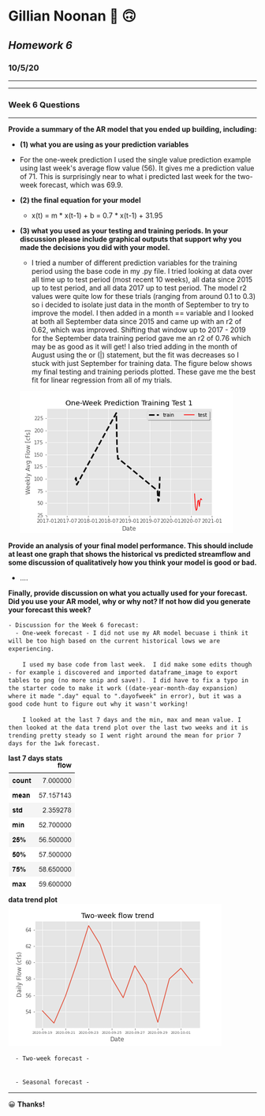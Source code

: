 # **Gillian Noonan**  &#x1F914; &#x1F643;
## *Homework 6*
### 10/5/20
___


---
### Week 6 Questions
---
**Provide a summary of the AR model that you ended up building, including:**
-  **(1) what you are using as your prediction variables**

  -  For the one-week prediction I used the single value prediction example using last week's average flow value (56).   It gives me a prediction value of 71.  This is surprisingly near to what i predicted last week for the two-week forecast, which was 69.9.  


- **(2) the final equation for your model**

  - x(t) = m * x(t-1) + b = 0.7 * x(t-1) + 31.95



- **(3) what you used as your testing and training periods. In your discussion please include graphical outputs that support why you made the decisions you did with your model.**

  - I tried a number of different prediction variables for the training period using the base code in my .py file.   I tried looking at data over all time up to test period (most recent 10 weeks), all data since 2015 up to test period, and all data 2017 up to test period.   The model r2 values were quite low for these trials (ranging from around 0.1 to 0.3) so i decided to isolate just data in the month of September to try to improve the model.   I then added in a month == variable and I looked at both all September data since 2015 and came up with an r2 of 0.62, which was improved.  Shifting that window up to 2017 - 2019 for the September data training period gave me an r2 of 0.76 which may be as good as it will get! I also tried adding in the month of August using the or (|) statement, but the fit was decreases so I stuck with just September for training data.  The figure below shows my final testing and training periods plotted.  These gave me the best fit for linear regression from all of my trials.  


  ![](assets/Noonan_HW6-023bf8e9.png)



**Provide an analysis of your final model performance. This should include at least one graph that shows the historical vs predicted streamflow and some discussion of qualitatively how you think your model is good or bad.**  
  - ....

**Finally, provide discussion on what you actually used for your forecast. Did you use your AR model, why or why not? If not how did you generate your forecast this week?**  

    - Discussion for the Week 6 forecast:
      - One-week forecast - I did not use my AR model becuase i think it will be too high based on the current historical lows we are experiencing.   

        I used my base code from last week.  I did make some edits though - for example i discovered and imported dataframe_image to export tables to png (no more snip and save!).  I did have to fix a typo in the starter code to make it work ((date-year-month-day expansion) where it made ".day" equal to ".dayofweek" in error), but it was a good code hunt to figure out why it wasn't working!

        I looked at the last 7 days and the min, max and mean value. I then looked at the data trend plot over the last two weeks and it is trending pretty steady so I went right around the mean for prior 7 days for the 1wk forecast.

**last 7 days stats**  
![](assets/Noonan_HW6-66cbfd1b.png)  

**data trend plot**  
![](assets/Noonan_HW6-38486aff.png)


      - Two-week forecast -  


      - Seasonal forecast -




---

&#x1F600;
**Thanks!**  
